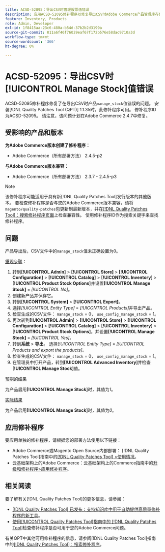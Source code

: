 ```yaml
---
title: ACSD-52095：导出CSV时管理股票值错误
description: 应用ACSD-52095修补程序以修复导出CSV时Adobe Commerce产品管理库存值错误的问题。
feature: Inventory, Products
role: Admin, Developer
exl-id: 1f8415aa-23c6-480a-b54d-37b2b2d3199a
source-git-commit: 011a6f46f76029eaf67f172b576e58dac9710a3d
workflow-type: tm+mt
source-wordcount: '366'
ht-degree: 0%

---
```


# ACSD-52095：导出CSV时[!UICONTROL Manage Stock]值错误

ACSD-52095修补程序修复了在导出CSV时产品`manage_stock`值错误的问题。 安装[!DNL Quality Patches Tool (QPT)] 1.1.35时，此修补程序可用。 修补程序ID为ACSD-52095。 请注意，该问题计划在Adobe Commerce 2.4.7中修复。

## 受影响的产品和版本

**为Adobe Commerce版本创建了修补程序：**

* Adobe Commerce（所有部署方法） 2.4.5-p2

**与Adobe Commerce版本兼容：**

* Adobe Commerce（所有部署方法） 2.3.7 - 2.4.5-p3

>[!NOTE]
>
>该修补程序可能适用于具有新[!DNL Quality Patches Tool]发行版本的其他版本。 要检查修补程序是否与您的Adobe Commerce版本兼容，请将`magento/quality-patches`包更新到最新版本，并在[[!DNL Quality Patches Tool]：搜索修补程序页面](https://experienceleague.adobe.com/tools/commerce-quality-patches/index.html)上检查兼容性。 使用修补程序ID作为搜索关键字来查找修补程序。

## 问题

产品导出后，CSV文件中的`manage_stock`值未正确设置为0。

<u>重现步骤</u>：

1. 转到&#x200B;**[!UICONTROL Admin]** > **[!UICONTROL Store]** > **[!UICONTROL Configuration]** > **[!UICONTROL Catalog]** > **[!UICONTROL Inventory]** > **[!UICONTROL Product Stock Options]**&#x200B;并设置&#x200B;**[!UICONTROL Manage Stock]** = *[!UICONTROL No]*。
1. 创建新产品并保存它。
1. 转到&#x200B;**[!UICONTROL System]** > **[!UICONTROL Export]**。
1. 选择&#x200B;*[!UICONTROL Entity Type]* = *[!UICONTROL Products]*&#x200B;并导出产品。
1. 检查生成的CSV文件： `manage_stock` = 0， `use_config_manage_stock` = 1。
1. 再次转到&#x200B;**[!UICONTROL Admin]** > **[!UICONTROL Store]** > **[!UICONTROL Configuration]** > **[!UICONTROL Catalog]** > **[!UICONTROL Inventory]** > **[!UICONTROL Product Stock Options]**，并设置&#x200B;**[!UICONTROL Manage Stock]** = *[!UICONTROL Yes]*。
1. 转到&#x200B;**系统** > **导出**。
选择&#x200B;*[!UICONTROL Entity Type]* = *[!UICONTROL Products and export the products]*。
1. 检查生成的CSV文件： `manage_stock` = 0， `use_config_manage_stock` = 1。
1. 在管理员中打开产品，转到&#x200B;**[!UICONTROL Advanced Inventory]**&#x200B;并检查&#x200B;**[!UICONTROL Manage Stock]**&#x200B;值。

<u>预期的结果</u>

为产品启用&#x200B;**[!UICONTROL Manage Stock]**&#x200B;时，其值为&#x200B;*1*。

<u>实际结果</u>

为产品启用&#x200B;**[!UICONTROL Manage Stock]**&#x200B;时，其值为&#x200B;*0*。

## 应用修补程序

要应用单独的修补程序，请根据您的部署方法使用以下链接：

* Adobe Commerce或Magento Open Source内部部署： [!DNL Quality Patches Tool]指南中的[[!DNL Quality Patches Tool] >使用情况](/help/tools/quality-patches-tool/usage.md)。
* 云基础架构上的Adobe Commerce：云基础架构上的Commerce指南中的[升级和修补程序>应用修补程序](https://experienceleague.adobe.com/docs/commerce-cloud-service/user-guide/develop/upgrade/apply-patches.html)。

## 相关阅读

要了解有关[!DNL Quality Patches Tool]的更多信息，请参阅：

* [[!DNL Quality Patches Tool] 已发布：支持知识库中用于自助提供高质量修补程序的新工具](https://experienceleague.adobe.com/en/docs/commerce-operations/tools/quality-patches-tool/quality-patches-tool-to-self-serve-quality-patches)。
* [使用[!UICONTROL Quality Patches Tool]指南中的 [!DNL Quality Patches Tool]](/help/tools/quality-patches-tool/patches-available-in-qpt/check-patch-for-magento-issue-with-magento-quality-patches.md)检查修补程序是否可用于您的Adobe Commerce问题。


有关QPT中其他可用修补程序的信息，请参阅[!DNL Quality Patches Tool]指南中的[[!DNL Quality Patches Tool]：搜索修补程序](<https://experienceleague.adobe.com/tools/commerce-quality-patches/index.html>)。
